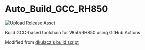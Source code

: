 # Auto_Build_GCC_RH850

[![Upload Release Asset](https://github.com/mikisama/Auto_Build_GCC_RH850/actions/workflows/release.yml/badge.svg)](https://github.com/mikisama/Auto_Build_GCC_RH850/actions/workflows/release.yml)

Build GCC-based toolchain for V850/RH850 using GitHub Actions

Modified from [dkulacz's build script](https://github.com/dkulacz/gcc-v850-elf-toolchain/blob/master/build-gcc-v850-elf-toolchain.sh)
